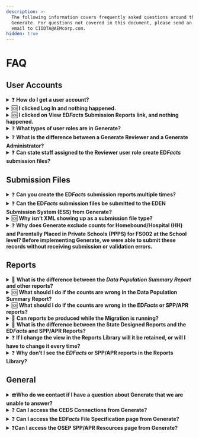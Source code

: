 ```yaml
---
description: >-
  The following information covers frequently asked questions around the use of
  Generate. For questions not covered in this document, please send an inquiry
  email to CIIDTA@AEMcorp.com.
hidden: true
---
```


# FAQ

## User Accounts <a href="#toc113439078" id="toc113439078"></a>

<details>

<summary>❓ <strong>How do I get a user account?</strong></summary>

Assigning users to an account is done by each state and implemented through the agency’s Active Directory Services. Contact the office that typically assigns access to other software your agency uses.

</details>

<details>

<summary>🆘 <strong>I clicked Log In and nothing happened.</strong></summary>

Try entering your username and password again. If you enter the wrong combination, a message will pop up at the top center of the page saying the login information was invalid. If you feel you are entering the correct credentials, you should contact your System Administrator for help.

</details>

<details>

<summary>🆘 <strong>I clicked on View ED</strong><em><strong>Facts</strong></em><strong> Submission Reports link, and nothing happened.</strong></summary>

Make sure you are logged in to Generate. Only users that are logged in can run reports.

</details>

<details>

<summary>❓ <strong>What types of user roles are in Generate?</strong></summary>

There are two types of users in Generate: _Reviewer_ and _Administrator_. Check out our section on [User Roles](getting-started/user-roles-and-logging-in.md) to learn more.

</details>

<details>

<summary>❓ <strong>What is the difference between a Generate Reviewer and a Generate Administrator?</strong></summary>

**Generate **_**Reviewers**_ are typically program personnel such as ED_Facts_ Coordinators, Data Managers, Data Stewards, or other staff responsible for the data and for running and reviewing reports or confirming record counts.&#x20;

**Generate **_**Administrators**_ have access to the Generate Data Store which is not accessible by Reviewers. This role is typically assigned to technical staff with a knowledge of the state’s source systems and Extract, Transform, and Load (ETL) processes. For example, the Administrator role might be assigned to a Database Administrator, or to someone responsible for processing and submitting the ED_Facts_ files through the ED_Facts_ Submission System (ESS). Anyone with the applicable knowledge and skills can be assigned to this role.

</details>

<details>

<summary>❓ <strong>Can state staff assigned to the Reviewer user role create ED</strong><em><strong>Facts</strong></em><strong> submission files?</strong></summary>

**Yes**. Staff assigned to either user role, _Reviewer_ or _Administrator_, can produce submission files.

</details>

## Submission Files <a href="#toc113439079" id="toc113439079"></a>

<details>

<summary>❓ <strong>Can you create the ED</strong><em><strong>Facts</strong></em><strong> submission reports multiple times?</strong></summary>

**Yes**. You can run the reports as many times as needed. Keep in mind, migrations overwrite existing data in the database so depending on the timing between the last time the migration was run, and when the file was produced, the submission results may be different.

</details>

<details>

<summary>❓ <strong>Can the ED</strong><em><strong>Facts</strong></em><strong> submission files be submitted to the EDEN Submission System (ESS) from Generate?</strong></summary>

**No**. You need to save the files on your computer and submit them as you normally would.

</details>

<details>

<summary>🆘 <strong>Why isn’t XML showing up as a submission file type?</strong></summary>

Submission file types can be different depending on the year selected. Beginning in 2016-17, ESS stopped accepting the .XML file type. Beginning with 2016-17 forward, Generate does not display that file type as an option. For years prior to 2016-17, the .XML file type is displayed as an option.

</details>

<details>

<summary>❓ <strong>Why does Generate exclude counts for Homebound/Hospital (HH) and Parentally Placed in Private Schools (PPPS) for FS002 at the School level? Before implementing Generate, we were able to submit these records without receiving submission or validation errors.</strong></summary>

The file specification for FS002 excludes these counts from the school level submission. There are no submission or validation errors built into the EDFacts Submission System for these two values. Since Generate is programmed to follow the business rules within each file specification, HH and PPPS records will be excluded from files created through Generate.

</details>

## Reports <a href="#toc113439080" id="toc113439080"></a>

<details>

<summary>🤔 <strong>What is the difference between the </strong><em><strong>Data Population Summary Report</strong></em><strong> and other reports?</strong></summary>

The _Data Population Summary Report_ is a high level, comprehensive count of data in the Staging Tables. The data have not been aggregated for reporting. This summary allows you to review the data for outliers or other anomalies before you produce the actual reports or file submissions.

</details>

<details>

<summary>🆘 <strong>What should I do if the counts are wrong in the Data Population Summary Report?</strong></summary>

First, contact the _Generate Administrator_. They can verify whether the ETL process is working as expected. Then, check with the person responsible for the data (e.g., the ED_Facts_ Coordinator, Data Manager, Data Steward, etc.). If the ETL is working, it is possible the data in the SLDS or in the source system itself is the cause. In that case, follow the normal procedure at your agency for troubleshooting student data. You can also contact [ciidta@aemcorp.com](mailto:ciidta@aemcorp.com) for assistance.

</details>

<details>

<summary>🆘 <strong>What should I do if the counts are wrong in the ED</strong><em><strong>Facts</strong></em><strong> or SPP/APR reports?</strong></summary>

If you think the counts are wrong, first check the [Toggle](settings/toggle.md) to make sure it was set up accurately for the report you are producing. If the Toggle is right, contact your Generate Administrator to confirm there isn’t an issue with the ETL. If the ETL is working, check that the data is correct in the SLDS and/or the source system. If the data is not correct in the source, the best practice is to trace it back to the problem and fix it. That ensures the data you are submitting to ESS is accurate and will prevent the issue from appearing again in Generate. You can also contact [ciidta@aemcorp.com](mailto:ciidta@aemcorp.com) for assistance.

</details>

<details>

<summary>🤔 <strong>Can reports be produced while the Migration is running?</strong></summary>

**No**. The user will see a message that indicates the migration must be run prior to creating any reports and all reports will be grayed out. The status on the data migration must be updated to “completed successfully” for the reports to display. Contact the _Generate Administrator_ for the status of the migration process.

</details>

<details>

<summary>🤔 <strong>What is the difference between the State Designed Reports and the ED</strong><em><strong>Facts</strong></em><strong> and SPP/APR Reports?</strong></summary>

To avoid confusion, these are maintained separately in Generate. State Defined Reports were designed by state education agency stakeholders and are not reportable to ED, while ED_Facts_ reports, and SPP/APR reports are reportable to ED. The State Designed Reports are available in the Reports Library.

</details>

<details>

<summary>❓ <strong>If I change the view in the Reports Library will it be retained, or will I have to change it every time?</strong></summary>

The Reports Library view is customized for the individual user. The layout selected will remain as is until the user changes it.

</details>

<details>

<summary>❓ <strong>Why don’t I see the </strong><em><strong>EDFacts</strong></em><strong> or SPP/APR reports in the Reports Library?</strong></summary>

ED_Facts_ reports, SPP/APR reports, and the reports in the Reports Library (also called State Designed Reports) are different types of reports. To avoid confusion, they are maintained separately in Generate.

</details>

## General <a href="#toc113439081" id="toc113439081"></a>

<details>

<summary>☎️<strong>Who do we contact if I have a question about Generate that we are unable to answer?</strong></summary>

If the _Generate Reviewer_ and _Administrator_ cannot answer the question, submit an email to [ciidta@aemcorp.com](mailto:ciidta@aemcorp.com). A shortcut to the CIIDTA email account is also available from the Menu bar located at the top of every page in Generate. From the menu bar, click on _Resources > CIID Support_.

</details>

<details>

<summary>❓ <strong>Can I access the CEDS Connections from Generate?</strong></summary>

**Yes**. You can access CEDS Connections for every report in Generate. The link to Connections is located below each report at the bottom left of the page.

</details>

<details>

<summary>❓ <strong>Can I access the ED</strong><em><strong>Facts</strong></em><strong> File Specification page from Generate?</strong></summary>

**Yes**. At the bottom left side of the page for every ED_Facts_ report there is a link to ED_Facts_ File Specification website.

</details>

<details>

<summary>❓<strong>Can I access the OSEP SPP/APR Resources page from Generate?</strong></summary>

**Yes**. At the bottom left side of the page for every SPP/APR report there is a link to the OSEP SPP/APR Resources page.

</details>
